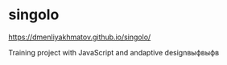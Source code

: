 # singolo

https://dmenliyakhmatov.github.io/singolo/

Training project with JavaScript and andaptive designвыфвыфв
